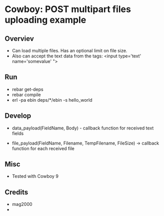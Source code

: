 
Cowboy: POST multipart files uploading example
=========================

Overviev
---------------------
* Can load multiple files. Has an optional limit on file size.
* Also can accept the text data from the tags:
\<input type='text' name='somevalue' ">


Run
---------------------
* rebar get-deps
* rebar compile
* erl -pa ebin deps/*/ebin -s hello_world

Develop
---------------------

* data_payload(FieldName, Body) - callback function for received text fields

* file_payload(FieldName, Filename, TempFilename, FileSize) ->
callback function for each received file

Misc
---------------------
* Tested with Cowboy 9

Credits
---------------------
* mag2000
* 
